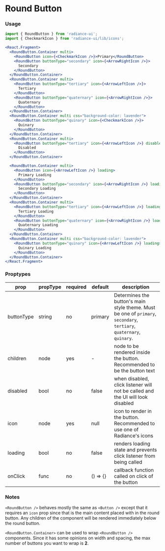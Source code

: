 # Round Button
### Usage

```jsx
import { RoundButton } from 'radiance-ui';
import { CheckmarkIcon } from 'radiance-ui/lib/icons';

<React.Fragment>
  <RoundButton.Container multi>
    <RoundButton icon={<CheckmarkIcon />}>Primary</RoundButton>
    <RoundButton buttonType="secondary" icon={<ArrowRightIcon />}>
      Secondary
    </RoundButton>
  </RoundButton.Container>
  <RoundButton.Container multi>
    <RoundButton buttonType="tertiary" icon={<ArrowLeftIcon />}>
      Tertiary
    </RoundButton>
    <RoundButton buttonType="quaternary" icon={<ArrowRightIcon />}>
      Quaternary
    </RoundButton>
  </RoundButton.Container>
  <RoundButton.Container multi css="background-color: lavender">
    <RoundButton buttonType="quinary" icon={<CheckmarkIcon />}>
      Quinary
    </RoundButton>
  </RoundButton.Container>
  <RoundButton.Container multi>
    <RoundButton buttonType="tertiary" icon={<ArrowLeftIcon />} disabled>
      Disabled
    </RoundButton>
  </RoundButton.Container>

  <RoundButton.Container multi>
    <RoundButton icon={<ArrowLeftIcon />} loading>
      Primary Loading
    </RoundButton>
    <RoundButton buttonType="secondary" icon={<ArrowRightIcon />} loading>
      Secondary Loading
    </RoundButton>
  </RoundButton.Container>
  <RoundButton.Container multi>
    <RoundButton buttonType="tertiary" icon={<ArrowLeftIcon />} loading>
      Tertiary Loading
    </RoundButton>
    <RoundButton buttonType="quaternary" icon={<ArrowRightIcon />} loading>
      Quaternary Loading
    </RoundButton>
  </RoundButton.Container>
  <RoundButton.Container multi css="background-color: lavender">
    <RoundButton buttonType="quinary" icon={<ArrowLeftIcon />} loading>
      Quinary Loading
    </RoundButton>
  </RoundButton.Container>
</React.Fragment>
```

<!-- STORY -->

### Proptypes
| prop     | propType           | required | default | description                                                                                                                  |
|----------|--------------------|----------|---------|------------------------------------------------------------------------------------------------------------------------------|
| buttonType | string | no      | primary       | Determines the button's main style theme. Must be one of `primary`, `secondary`, `tertiary`, `quaternary`, `quinary`. |
| children | node | yes | - | node to be rendered inside the button.  Recommended to be the button text |
| disabled | bool               | no       | false   | when disabled, click listener will not be called and the UI will look disabled |
| icon | node | yes | null | icon to render in the button. Recommended to use one of Radiance's icons |
| loading  | bool               | no       | false   | renders loading state and prevents click listener from being called |
| onClick   | func              | no      | () => {} | callback function called on click of the button |

### Notes
`<RoundButton />` behaves mostly the same as `<Button />` except that it
requires an `icon` prop since that is the main content placed with in
the round button. Any children of the component will be rendered
immediately below the round button.

`<RoundButton.Container>` can be used to wrap `<RoundButton />` components.
Since it has some opinions on width and spacing, the max number of
buttons you want to wrap is **2**.
